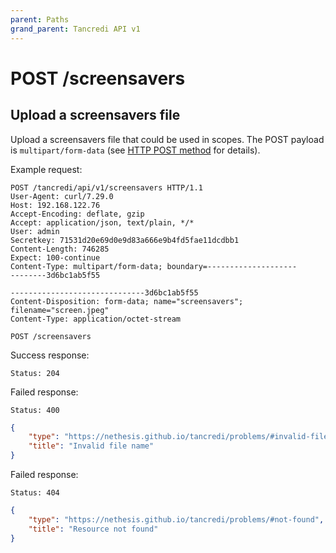 ```yaml
---
parent: Paths
grand_parent: Tancredi API v1
---
```


# POST /screensavers

## Upload a screensavers file

Upload a screensavers file that could be used in scopes. The POST payload is `multipart/form-data` (see [HTTP POST method](https://developer.mozilla.org/en-US/docs/Web/HTTP/Methods/POST) for details).

Example request:
```text
POST /tancredi/api/v1/screensavers HTTP/1.1
User-Agent: curl/7.29.0
Host: 192.168.122.76
Accept-Encoding: deflate, gzip
Accept: application/json, text/plain, */*
User: admin
Secretkey: 71531d20e69d0e9d83a666e9b4fd5fae11dcdbb1
Content-Length: 746285
Expect: 100-continue
Content-Type: multipart/form-data; boundary=--------------------
--------3d6bc1ab5f55

------------------------------3d6bc1ab5f55
Content-Disposition: form-data; name="screensavers"; filename="screen.jpeg"
Content-Type: application/octet-stream

```


```text
POST /screensavers
```

Success response:

    Status: 204

Failed response:

    Status: 400

```json
{
    "type": "https://nethesis.github.io/tancredi/problems/#invalid-file-name",
    "title": "Invalid file name"
}
```

Failed response:

    Status: 404

```json
{
    "type": "https://nethesis.github.io/tancredi/problems/#not-found",
    "title": "Resource not found"
}
```

